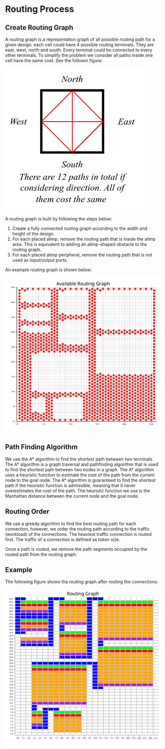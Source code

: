 # Routing Process

## Create Routing Graph

A routing graph is a representation graph of all possible routing path for a given design. each cell could have 4 possible routing terminals. They are east, west, north and south. Every terminal could be connected to every other terminals. To simplify the problem we consider all paths inside one cell have the same cost. See the followin figure:

![Routing Path in a cell](Route/routing_path.png)

A routing graph is built by following the steps below:

1. Create a fully connected routing graph according to the width and height of the design.
2. For each placed alimp, remove the routing path that is inside the alimp area. This is equivalent to adding an alimp-shaped obstacle to the routing graph.
3. For each placed alimp peripheral, remove the routing path that is not used as input/output ports.

An example routing graph is shown below:

![Routing Graph](DSE-Route/routing_graph.png)

## Path Finding Algorithm

We use the A* algorithm to find the shortest path between two terminals. The A* algorithm is a graph traversal and pathfinding algorithm that is used to find the shortest path between two nodes in a graph. The A* algorithm uses a heuristic function to estimate the cost of the path from the current node to the goal node. The A* algorithm is guaranteed to find the shortest path if the heuristic function is admissible, meaning that it never overestimates the cost of the path. The heuristic function we use is the Manhattan distance between the current node and the goal node.

## Routing Order

We use a greedy algorithm to find the best routing path for each connection, however, we order the routing path according to the traffic (workload) of the connections. The heaviest traffic connection is routed first. The traffic of a connection is defined as token size.

Once a path is routed, we remove the path segments occupied by the routed path from the routing graph.

## Example

The following figure shows the routing graph after routing the connections:

![Example](Route/example.png)
